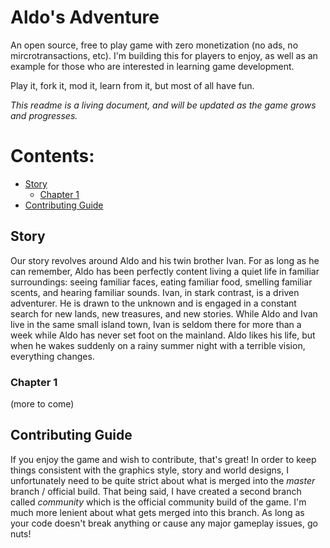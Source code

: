 <h1>Aldo's Adventure</h1>
An open source, free to play game with zero monetization (no ads, no mircrotransactions, etc). I'm building this for players to enjoy, as well as an example for those who are interested in learning game development.

Play it, fork it, mod it, learn from it, but most of all have fun.

<em>This readme is a living document, and will be updated as the game grows and progresses.</em>

<h1>Contents:</h1>
<ul>
  <li>
    <a href="#story">Story</a>
    <ul>
      <li><a href="#story-ch1">Chapter 1</a></li>
    </ul>
  </li>
  <li><a href="#contributing">Contributing Guide</a></li>
</ul>

<h2 id="story">Story</h2>
Our story revolves around Aldo and his twin brother Ivan. For as long as he can remember, Aldo has been perfectly content living a quiet life in familiar surroundings: seeing familiar faces, eating familiar food, smelling familiar scents, and hearing familiar sounds.
Ivan, in stark contrast, is a driven adventurer. He is drawn to the unknown and is engaged in a constant search for new lands, new treasures, and new stories.
While Aldo and Ivan live in the same small island town, Ivan is seldom there for more than a week while Aldo has never set foot on the mainland.
Aldo likes his life, but when he wakes suddenly on a rainy summer night with a terrible vision, everything changes.

<h3 id="story-ch1">Chapter 1</h3>
(more to come)

<h2 id="contributing">Contributing Guide</h2>
If you enjoy the game and wish to contribute, that's great! In order to keep things consistent with the graphics style, story and world designs, I unfortunately need to be quite strict about what is merged into the <em>master</em> branch / official build.
That being said, I have created a second branch called <em>community</em> which is the official community build of the game. I'm much more lenient about what gets merged into this branch. As long as your code doesn't break anything or cause any major gameplay issues, go nuts!